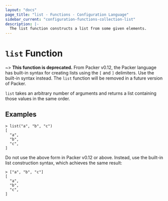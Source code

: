 ```yaml
---
layout: "docs"
page_title: "list - Functions - Configuration Language"
sidebar_current: "configuration-functions-collection-list"
description: |-
  The list function constructs a list from some given elements.
---
```


# `list` Function


~> **This function is deprecated.** From Packer v0.12, the Packer
language has built-in syntax for creating lists using the `[` and `]`
delimiters. Use the built-in syntax instead. The `list` function will be
removed in a future version of Packer.

`list` takes an arbitrary number of arguments and returns a list containing
those values in the same order.

## Examples

```
> list("a", "b", "c")
[
  "a",
  "b",
  "c",
]
```

Do not use the above form in Packer v0.12 or above. Instead, use the
built-in list construction syntax, which achieves the same result:

```
> ["a", "b", "c"]
[
  "a",
  "b",
  "c",
]
```

